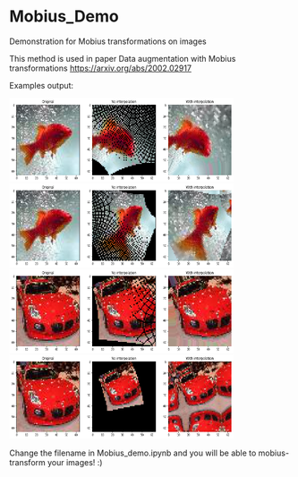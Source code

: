 # Mobius_Demo
Demonstration for Mobius transformations on images

This method is used in paper Data augmentation with Mobius transformations
https://arxiv.org/abs/2002.02917


Examples output: 

<img src="example1.png" width="400" height="150">

<img src="example2.png" width="400" height="150">

<img src="example3.png" width="400" height="150">

<img src="example4.png" width="400" height="150">

Change the filename in Mobius_demo.ipynb and you will be able to mobius-transform your images! :)

